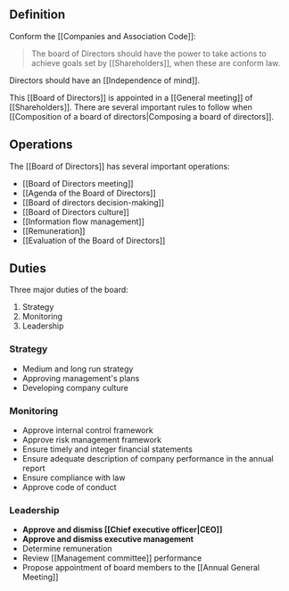 ## Definition
Conform the [[Companies and Association Code]]:
> The board of Directors should have the power to take actions to achieve goals set by [[Shareholders]], when these are conform law.

Directors should have an [[Independence of mind]].

This [[Board of Directors]] is appointed in a [[General meeting]] of [[Shareholders]]. There are several important rules to follow when [[Composition of a board of directors|Composing a board of directors]].
## Operations
The [[Board of Directors]] has several important operations:
- [[Board of Directors meeting]]
- [[Agenda of the Board of Directors]]
- [[Board of directors decision-making]]
- [[Board of Directors culture]]
- [[Information flow management]]
- [[Remuneration]]
- [[Evaluation of the Board of Directors]]
## Duties
Three major duties of the board:
1. Strategy
2. Monitoring
3. Leadership
### Strategy
- Medium and long run strategy
- Approving management's plans
- Developing company culture
### Monitoring
- Approve internal control framework
- Approve risk management framework
- Ensure timely and integer financial statements
- Ensure adequate description of company performance in the annual report
- Ensure compliance with law
- Approve code of conduct
### Leadership
- **Approve and dismiss [[Chief executive officer|CEO]]**
- **Approve and dismiss executive management**
- Determine remuneration
- Review [[Management committee]] performance
- Propose appointment of board members to the [[Annual General Meeting]]